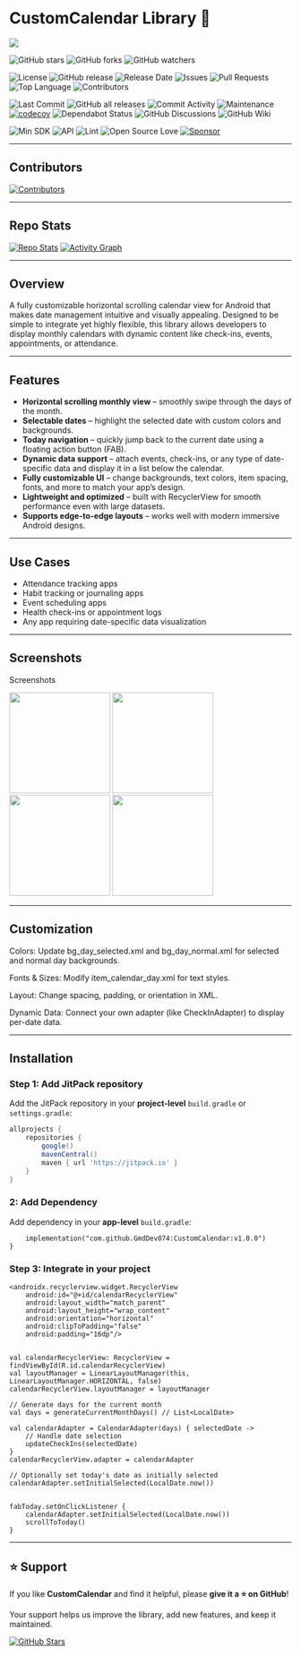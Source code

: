 # CustomCalendar Library 📅

[![](https://jitpack.io/v/GmdDev074/CustomCalendar.svg)](https://jitpack.io/#GmdDev074/CustomCalendar)

![GitHub stars](https://img.shields.io/github/stars/GmdDev074/CustomCalendar?style=social)
![GitHub forks](https://img.shields.io/github/forks/GmdDev074/CustomCalendar?style=social)
![GitHub watchers](https://img.shields.io/github/watchers/GmdDev074/CustomCalendar?style=social)

![License](https://img.shields.io/github/license/GmdDev074/CustomCalendar)
![GitHub release](https://img.shields.io/github/v/release/GmdDev074/CustomCalendar)
![Release Date](https://img.shields.io/github/release-date/GmdDev074/CustomCalendar)
![Issues](https://img.shields.io/github/issues/GmdDev074/CustomCalendar)
![Pull Requests](https://img.shields.io/github/issues-pr/GmdDev074/CustomCalendar)
![Top Language](https://img.shields.io/github/languages/top/GmdDev074/CustomCalendar)
![Contributors](https://img.shields.io/github/contributors/GmdDev074/CustomCalendar)

![Last Commit](https://img.shields.io/github/last-commit/GmdDev074/CustomCalendar)
![GitHub all releases](https://img.shields.io/github/downloads/GmdDev074/CustomCalendar/total)
![Commit Activity](https://img.shields.io/github/commit-activity/m/GmdDev074/CustomCalendar)
![Maintenance](https://img.shields.io/maintenance/yes/2025)
[![codecov](https://codecov.io/gh/GmdDev074/CustomCalendar/branch/main/graph/badge.svg)](https://codecov.io/gh/GmdDev074/CustomCalendar)
![Dependabot Status](https://img.shields.io/badge/dependabot-enabled-brightgreen?logo=dependabot)
![GitHub Discussions](https://img.shields.io/github/discussions/GmdDev074/CustomCalendar)
![GitHub Wiki](https://img.shields.io/badge/wiki-available-brightgreen)

![Min SDK](https://img.shields.io/badge/minSdk-21%2B-blue)
![API](https://img.shields.io/badge/API-21%2B-green.svg?style=flat)
![Lint](https://img.shields.io/badge/lint-passing-brightgreen)
![Open Source Love](https://badges.frapsoft.com/os/v1/open-source.svg?v=103)
[![Sponsor](https://img.shields.io/badge/sponsor-%E2%9D%A4-red)](https://github.com/sponsors/GmdDev074)

---

## Contributors

[![Contributors](https://contrib.rocks/image?repo=GmdDev074/CustomCalendar)](https://github.com/GmdDev074/CustomCalendar/graphs/contributors)

---

## Repo Stats


[![Repo Stats](https://github-readme-stats.vercel.app/api/pin/?username=GmdDev074&repo=CustomCalendar)](https://github.com/GmdDev074/CustomCalendar)
[![Activity Graph](https://github-readme-activity-graph.vercel.app/graph?username=GmdDev074&repo=CustomCalendar)](https://github.com/GmdDev074/CustomCalendar)


---

## Overview


A fully customizable horizontal scrolling calendar view for Android that makes date management intuitive and visually appealing. Designed to be simple to integrate yet highly flexible, this library allows developers to display monthly calendars with dynamic content like check-ins, events, appointments, or attendance.

---

## Features

- **Horizontal scrolling monthly view** – smoothly swipe through the days of the month.  
- **Selectable dates** – highlight the selected date with custom colors and backgrounds.  
- **Today navigation** – quickly jump back to the current date using a floating action button (FAB).  
- **Dynamic data support** – attach events, check-ins, or any type of date-specific data and display it in a list below the calendar.  
- **Fully customizable UI** – change backgrounds, text colors, item spacing, fonts, and more to match your app’s design.  
- **Lightweight and optimized** – built with RecyclerView for smooth performance even with large datasets.  
- **Supports edge-to-edge layouts** – works well with modern immersive Android designs.

---

## Use Cases

- Attendance tracking apps  
- Habit tracking or journaling apps  
- Event scheduling apps  
- Health check-ins or appointment logs  
- Any app requiring date-specific data visualization 

---

## Screenshots

Screenshots
<p float="left"> <img src="https://github.com/user-attachments/assets/820036fa-5d14-4f33-9d63-2834cfc1a087" width="180" /> <img src="https://github.com/user-attachments/assets/05fa279d-6b5d-4879-aed5-8e3661f6f9ac" width="180" /> <img src="https://github.com/user-attachments/assets/ff51e500-a671-4dcf-bb8f-7d40246363b0" width="180" /> <img src="https://github.com/user-attachments/assets/fcd5e259-100f-4913-bd91-3d786a82d2b9" width="180" /> </p>

---

## Customization

Colors: Update bg_day_selected.xml and bg_day_normal.xml for selected and normal day backgrounds.

Fonts & Sizes: Modify item_calendar_day.xml for text styles.

Layout: Change spacing, padding, or orientation in XML.

Dynamic Data: Connect your own adapter (like CheckInAdapter) to display per-date data.

---

## Installation

### Step 1: Add JitPack repository

Add the JitPack repository in your **project-level** `build.gradle` or `settings.gradle`:

```gradle
allprojects {
    repositories {
        google()
        mavenCentral()
        maven { url 'https://jitpack.io' }
    }
}

```

### 2: Add Dependency

Add dependency in your **app-level** `build.gradle`:

```dependencies {
    implementation("com.github.GmdDev074:CustomCalendar:v1.0.0")
}
```

### Step 3: Integrate in your project

```
<androidx.recyclerview.widget.RecyclerView
    android:id="@+id/calendarRecyclerView"
    android:layout_width="match_parent"
    android:layout_height="wrap_content"
    android:orientation="horizontal"
    android:clipToPadding="false"
    android:padding="16dp"/>


val calendarRecyclerView: RecyclerView = findViewById(R.id.calendarRecyclerView)
val layoutManager = LinearLayoutManager(this, LinearLayoutManager.HORIZONTAL, false)
calendarRecyclerView.layoutManager = layoutManager

// Generate days for the current month
val days = generateCurrentMonthDays() // List<LocalDate>

val calendarAdapter = CalendarAdapter(days) { selectedDate ->
    // Handle date selection
    updateCheckIns(selectedDate)
}
calendarRecyclerView.adapter = calendarAdapter

// Optionally set today's date as initially selected
calendarAdapter.setInitialSelected(LocalDate.now())


fabToday.setOnClickListener {
    calendarAdapter.setInitialSelected(LocalDate.now())
    scrollToToday()
}

```
---

## ⭐ Support

If you like **CustomCalendar** and find it helpful, please **give it a ⭐ on GitHub**!  

Your support helps us improve the library, add new features, and keep it maintained.

[![GitHub Stars](https://img.shields.io/github/stars/GmdDev074/CustomCalendar?style=social)](https://github.com/GmdDev074/CustomCalendar/stargazers)



